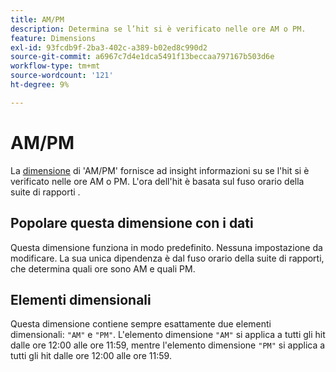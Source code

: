 ```yaml
---
title: AM/PM
description: Determina se l’hit si è verificato nelle ore AM o PM.
feature: Dimensions
exl-id: 93fcdb9f-2ba3-402c-a389-b02ed8c990d2
source-git-commit: a6967c7d4e1dca5491f13beccaa797167b503d6e
workflow-type: tm+mt
source-wordcount: '121'
ht-degree: 9%

---
```


# AM/PM

La [dimensione](overview.md) di &#39;AM/PM&#39; fornisce ad insight informazioni su se l&#39;hit si è verificato nelle ore AM o PM. L&#39;ora dell&#39;hit è basata sul fuso orario della suite di rapporti [](/help/admin/tools/manage-rs/edit-settings/general/general-acct-settings-admin.md).

## Popolare questa dimensione con i dati

Questa dimensione funziona in modo predefinito. Nessuna impostazione da modificare. La sua unica dipendenza è dal fuso orario della suite di rapporti, che determina quali ore sono AM e quali PM.

## Elementi dimensionali

Questa dimensione contiene sempre esattamente due elementi dimensionali: `"AM"` e `"PM"`. L&#39;elemento dimensione `"AM"` si applica a tutti gli hit dalle ore 12:00 alle ore 11:59, mentre l&#39;elemento dimensione `"PM"` si applica a tutti gli hit dalle ore 12:00 alle ore 11:59.

